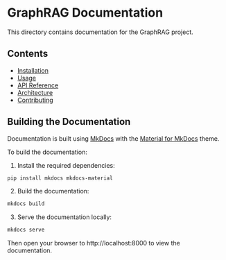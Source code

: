 # GraphRAG Documentation

This directory contains documentation for the GraphRAG project.

## Contents

- [Installation](installation.md)
- [Usage](usage.md)
- [API Reference](api/README.md)
- [Architecture](architecture.md)
- [Contributing](contributing.md)

## Building the Documentation

Documentation is built using [MkDocs](https://www.mkdocs.org/) with the [Material for MkDocs](https://squidfunk.github.io/mkdocs-material/) theme.

To build the documentation:

1. Install the required dependencies:

```bash
pip install mkdocs mkdocs-material
```

2. Build the documentation:

```bash
mkdocs build
```

3. Serve the documentation locally:

```bash
mkdocs serve
```

Then open your browser to http://localhost:8000 to view the documentation. 